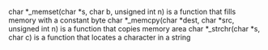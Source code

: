 char *_memset(char *s, char b, unsigned int n) is a function that fills memory with a constant byte
char *_memcpy(char *dest, char *src, unsigned int n) is a function that copies memory area
char *_strchr(char *s, char c) is a function that locates a character in a string
